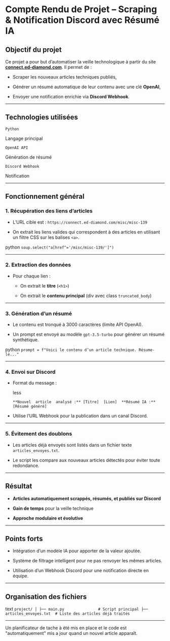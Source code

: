 # Compte Rendu de Projet – Scraping & Notification Discord avec Résumé IA

##  Objectif du projet

Ce projet a pour but d’automatiser la veille technologique à partir du site **[connect.ed-diamond.com](https://connect.ed-diamond.com)**. Il permet de :

-   Scraper les nouveaux articles techniques publiés,
    
-   Générer un résumé automatique de leur contenu avec une clé **OpenAI**,
    
-   Envoyer une notification enrichie via **Discord Webhook**.
    

----------

##  Technologies utilisées


`Python`

Langage principal

`OpenAI API`

Génération de résumé

`Discord Webhook`

Notification

----------

##  Fonctionnement général

### 1. **Récupération des liens d’articles**

-   L’URL cible est : `https://connect.ed-diamond.com/misc/misc-139`
    
-   On extrait les liens valides qui correspondent à des articles en utilisant un filtre CSS sur les balises `<a>`.
    

python
`soup.select("a[href^='/misc/misc-139/']")` 

----------

### 2. **Extraction des données**

-   Pour chaque lien :
    
    -   On extrait le **titre** (`<h1>`)
        
    -   On extrait le **contenu principal** (div avec class `truncated_body`)
        

----------

### 3. **Génération d’un résumé**

-   Le contenu est tronqué à 3000 caractères (limite API OpenAI).
    
-   Un prompt est envoyé au modèle `gpt-3.5-turbo` pour générer un résumé synthétique.
    

python
`prompt = f"Voici le contenu d’un article technique. Résume-le..."` 

----------

### 4. **Envoi sur Discord**

-   Format du message :
    
    less
    
    `**Nouvel  article  analysé :** [Titre]  [Lien]  **Résumé IA :** [Résumé généré]` 
    
-   Utilise l’URL Webhook pour la publication dans un canal Discord.
    

----------

### 5. **Évitement des doublons**

-   Les articles déjà envoyés sont listés dans un fichier texte `articles_envoyes.txt`.
    
-   Le script les compare aux nouveaux articles détectés pour éviter toute redondance.
    

----------

##  Résultat

-   **Articles automatiquement scrappés, résumés, et publiés sur Discord**
    
-   **Gain de temps** pour la veille technique
    
-   **Approche modulaire et évolutive**
    

----------

## Points forts

-   Intégration d’un modèle IA pour apporter de la valeur ajoutée.
    
-   Système de filtrage intelligent pour ne pas renvoyer les mêmes articles.
    
-   Utilisation d’un Webhook Discord pour une notification directe en équipe.
    

----------

## Organisation des fichiers

text
`project/
│
├── main.py               # Script principal
├── articles_envoyes.txt  # Liste des articles déjà traités` 

    

----------
Un planificateur de tache à été mis en place et le code est "automatiquement" mis a jour quand un nouvel article apparaît.
